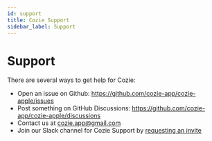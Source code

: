 ```yaml
---
id: support
title: Cozie Support
sidebar_label: Support
---
```


# Support

There are several ways to get help for Cozie:
- Open an issue on Github: https://github.com/cozie-app/cozie-apple/issues
- Post something on GitHub Discussions: https://github.com/cozie-app/cozie-apple/discussions
- Contact us at [cozie.app@gmail.com](mailto:cozie.app@gmail.com)
- Join our Slack channel for Cozie Support by [requesting an invite](mailto:cozie.app@gmail.com)
